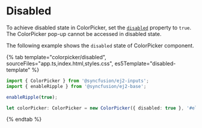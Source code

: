 # Disabled

To achieve disabled state in ColorPicker, set the [`disabled`](../../api/color-picker#disabled) property to `true`. The ColorPicker pop-up cannot be accessed in disabled state.

The following example shows the `disabled` state of ColorPicker component.

{% tab template="colorpicker/disabled", sourceFiles="app.ts,index.html,styles.css", es5Template="disabled-template" %}

```typescript
import { ColorPicker } from '@syncfusion/ej2-inputs';
import { enableRipple } from '@syncfusion/ej2-base';

enableRipple(true);

let colorPicker: ColorPicker = new ColorPicker({ disabled: true }, '#element');
```

{% endtab %}